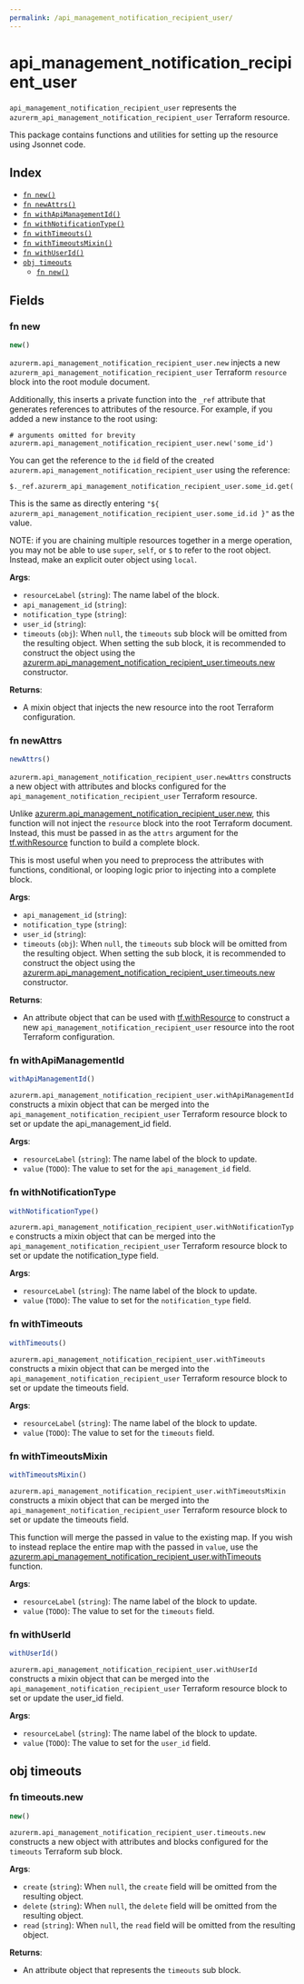 ```yaml
---
permalink: /api_management_notification_recipient_user/
---
```


# api_management_notification_recipient_user

`api_management_notification_recipient_user` represents the `azurerm_api_management_notification_recipient_user` Terraform resource.



This package contains functions and utilities for setting up the resource using Jsonnet code.


## Index

* [`fn new()`](#fn-new)
* [`fn newAttrs()`](#fn-newattrs)
* [`fn withApiManagementId()`](#fn-withapimanagementid)
* [`fn withNotificationType()`](#fn-withnotificationtype)
* [`fn withTimeouts()`](#fn-withtimeouts)
* [`fn withTimeoutsMixin()`](#fn-withtimeoutsmixin)
* [`fn withUserId()`](#fn-withuserid)
* [`obj timeouts`](#obj-timeouts)
  * [`fn new()`](#fn-timeoutsnew)

## Fields

### fn new

```ts
new()
```


`azurerm.api_management_notification_recipient_user.new` injects a new `azurerm_api_management_notification_recipient_user` Terraform `resource`
block into the root module document.

Additionally, this inserts a private function into the `_ref` attribute that generates references to attributes of the
resource. For example, if you added a new instance to the root using:

    # arguments omitted for brevity
    azurerm.api_management_notification_recipient_user.new('some_id')

You can get the reference to the `id` field of the created `azurerm.api_management_notification_recipient_user` using the reference:

    $._ref.azurerm_api_management_notification_recipient_user.some_id.get('id')

This is the same as directly entering `"${ azurerm_api_management_notification_recipient_user.some_id.id }"` as the value.

NOTE: if you are chaining multiple resources together in a merge operation, you may not be able to use `super`, `self`,
or `$` to refer to the root object. Instead, make an explicit outer object using `local`.

**Args**:
  - `resourceLabel` (`string`): The name label of the block.
  - `api_management_id` (`string`): 
  - `notification_type` (`string`): 
  - `user_id` (`string`): 
  - `timeouts` (`obj`):  When `null`, the `timeouts` sub block will be omitted from the resulting object. When setting the sub block, it is recommended to construct the object using the [azurerm.api_management_notification_recipient_user.timeouts.new](#fn-apimanagementnotificationrecipientusertimeoutsnew) constructor.

**Returns**:
- A mixin object that injects the new resource into the root Terraform configuration.


### fn newAttrs

```ts
newAttrs()
```


`azurerm.api_management_notification_recipient_user.newAttrs` constructs a new object with attributes and blocks configured for the `api_management_notification_recipient_user`
Terraform resource.

Unlike [azurerm.api_management_notification_recipient_user.new](#fn-apimanagementnotificationrecipientusernew), this function will not inject the `resource`
block into the root Terraform document. Instead, this must be passed in as the `attrs` argument for the
[tf.withResource](https://github.com/tf-libsonnet/core/tree/main/docs#fn-withresource) function to build a complete block.

This is most useful when you need to preprocess the attributes with functions, conditional, or looping logic prior to
injecting into a complete block.

**Args**:
  - `api_management_id` (`string`): 
  - `notification_type` (`string`): 
  - `user_id` (`string`): 
  - `timeouts` (`obj`):  When `null`, the `timeouts` sub block will be omitted from the resulting object. When setting the sub block, it is recommended to construct the object using the [azurerm.api_management_notification_recipient_user.timeouts.new](#fn-apimanagementnotificationrecipientusertimeoutsnew) constructor.

**Returns**:
  - An attribute object that can be used with [tf.withResource](https://github.com/tf-libsonnet/core/tree/main/docs#fn-withresource) to construct a new `api_management_notification_recipient_user` resource into the root Terraform configuration.


### fn withApiManagementId

```ts
withApiManagementId()
```

`azurerm.api_management_notification_recipient_user.withApiManagementId` constructs a mixin object that can be merged into the `api_management_notification_recipient_user`
Terraform resource block to set or update the api_management_id field.



**Args**:
  - `resourceLabel` (`string`): The name label of the block to update.
  - `value` (`TODO`): The value to set for the `api_management_id` field.


### fn withNotificationType

```ts
withNotificationType()
```

`azurerm.api_management_notification_recipient_user.withNotificationType` constructs a mixin object that can be merged into the `api_management_notification_recipient_user`
Terraform resource block to set or update the notification_type field.



**Args**:
  - `resourceLabel` (`string`): The name label of the block to update.
  - `value` (`TODO`): The value to set for the `notification_type` field.


### fn withTimeouts

```ts
withTimeouts()
```

`azurerm.api_management_notification_recipient_user.withTimeouts` constructs a mixin object that can be merged into the `api_management_notification_recipient_user`
Terraform resource block to set or update the timeouts field.



**Args**:
  - `resourceLabel` (`string`): The name label of the block to update.
  - `value` (`TODO`): The value to set for the `timeouts` field.


### fn withTimeoutsMixin

```ts
withTimeoutsMixin()
```

`azurerm.api_management_notification_recipient_user.withTimeoutsMixin` constructs a mixin object that can be merged into the `api_management_notification_recipient_user`
Terraform resource block to set or update the timeouts field.

This function will merge the passed in value to the existing map. If you wish
to instead replace the entire map with the passed in `value`, use the [azurerm.api_management_notification_recipient_user.withTimeouts](TODO)
function.


**Args**:
  - `resourceLabel` (`string`): The name label of the block to update.
  - `value` (`TODO`): The value to set for the `timeouts` field.


### fn withUserId

```ts
withUserId()
```

`azurerm.api_management_notification_recipient_user.withUserId` constructs a mixin object that can be merged into the `api_management_notification_recipient_user`
Terraform resource block to set or update the user_id field.



**Args**:
  - `resourceLabel` (`string`): The name label of the block to update.
  - `value` (`TODO`): The value to set for the `user_id` field.


## obj timeouts



### fn timeouts.new

```ts
new()
```


`azurerm.api_management_notification_recipient_user.timeouts.new` constructs a new object with attributes and blocks configured for the `timeouts`
Terraform sub block.



**Args**:
  - `create` (`string`):  When `null`, the `create` field will be omitted from the resulting object.
  - `delete` (`string`):  When `null`, the `delete` field will be omitted from the resulting object.
  - `read` (`string`):  When `null`, the `read` field will be omitted from the resulting object.

**Returns**:
  - An attribute object that represents the `timeouts` sub block.

